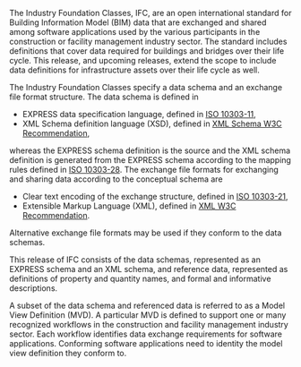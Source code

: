 The Industry Foundation Classes, IFC, are an open international standard for Building Information Model (BIM) data that are exchanged and shared among software applications used by the various participants in the construction or facility management industry sector. The standard includes definitions that cover data required for buildings and bridges over their life cycle. This release, and upcoming releases, extend the scope to include data definitions for infrastructure assets over their life cycle as well.

The Industry Foundation Classes specify a data schema and an exchange file format structure. The data schema is defined in

* EXPRESS data specification language, defined in [ISO 10303-11](../schema/chapter-2.htm#iso-10303-11),
* XML Schema definition language (XSD), defined in [XML Schema W3C Recommendation](../schema/chapter-2.htm#w3c-xml-schema-part-1),

whereas the EXPRESS schema definition is the source and the XML schema definition is generated from the EXPRESS schema according to the mapping rules defined in [ISO 10303-28](../schema/chapter-2.htm#iso-10303-28). The exchange file formats for exchanging and sharing data according to the conceptual schema are

* Clear text encoding of the exchange structure, defined in [ISO 10303-21](../schema/chapter-2.htm#iso-10303-21),
* Extensible Markup Language (XML), defined in [XML W3C Recommendation](../schema/chapter-2.htm#w3c-xml).

Alternative exchange file formats may be used if they conform to the data schemas.

This release of IFC consists of the data schemas, represented as an EXPRESS schema and an XML schema, and reference data, represented as definitions of property and quantity names, and formal and informative descriptions.

A subset of the data schema and referenced data is referred to as a Model View Definition (MVD). A particular MVD is defined to support one or many recognized workflows in the construction and facility management industry sector. Each workflow identifies data exchange requirements for software applications. Conforming software applications need to identity the model view definition they conform to.